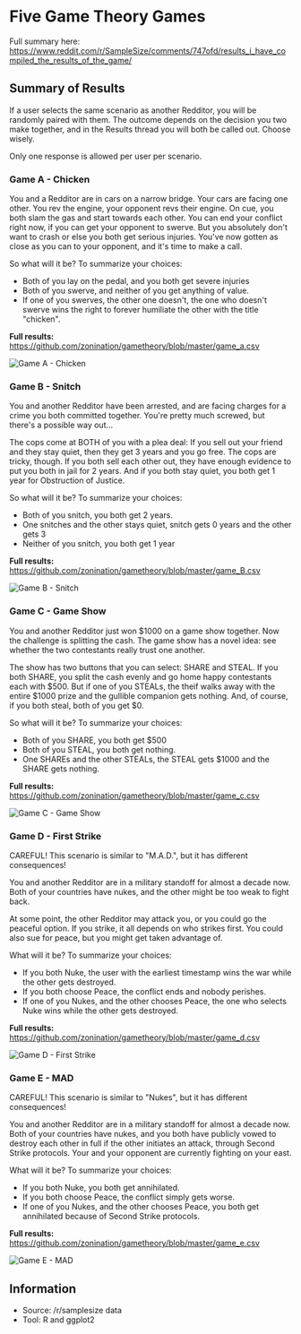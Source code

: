 # Five Game Theory Games

Full summary here: https://www.reddit.com/r/SampleSize/comments/747ofd/results_i_have_compiled_the_results_of_the_game/

## Summary of Results

If a user selects the same scenario as another Redditor, you will be randomly paired with them. The outcome depends on the decision you two make together, and in the Results thread you will both be called out. Choose wisely.

Only one response is allowed per user per scenario.

### Game A - Chicken

You and a Redditor are in cars on a narrow bridge. Your cars are facing one other. You rev the engine, your opponent revs their engine.
On cue, you both slam the gas and start towards each other. You can end your conflict right now, if you can get your opponent to swerve. But you absolutely don't want to crash or else you both get serious injuries. You've now gotten as close as you can to your opponent, and it's time to make a call.

So what will it be? To summarize your choices:
* Both of you lay on the pedal, and you both get severe injuries
* Both of you swerve, and neither of you get anything of value.
* If one of you swerves, the other one doesn't, the one who doesn't swerve wins the right to forever humiliate the other with the title "chicken".

**Full results:** https://github.com/zonination/gametheory/blob/master/game_a.csv

![Game A - Chicken](https://raw.githubusercontent.com/zonination/gametheory/master/game_a.png)

### Game B - Snitch

You and another Redditor have been arrested, and are facing charges for a crime you both committed together. You're pretty much screwed, but there's a possible way out...

The cops come at BOTH of you with a plea deal: If you sell out your friend and they stay quiet, then they get 3 years and you go free. The cops are tricky, though. If you both sell each other out, they have enough evidence to put you both in jail for 2 years. And if you both stay quiet, you both get 1 year for Obstruction of Justice.

So what will it be? To summarize your choices:
* Both of you snitch, you both get 2 years.
* One snitches and the other stays quiet, snitch gets 0 years and the other gets 3
* Neither of you snitch, you both get 1 year

**Full results:** https://github.com/zonination/gametheory/blob/master/game_B.csv

![Game B - Snitch](https://raw.githubusercontent.com/zonination/gametheory/master/game_b.png)

### Game C - Game Show

You and another Redditor just won $1000 on a game show together. Now the challenge is splitting the cash. The game show has a novel idea: see whether the two contestants really trust one another.

The show has two buttons that you can select: SHARE and STEAL. If you both SHARE, you split the cash evenly and go home happy contestants each with $500. But if one of you STEALs, the theif walks away with the entire $1000 prize and the gullible companion gets nothing. And, of course, if you both steal, both of you get $0.

So what will it be? To summarize your choices:
* Both of you SHARE, you both get $500
* Both of you STEAL, you both get nothing.
* One SHAREs and the other STEALs, the STEAL gets $1000 and the SHARE gets nothing.

**Full results:** https://github.com/zonination/gametheory/blob/master/game_c.csv

![Game C - Game Show](https://raw.githubusercontent.com/zonination/gametheory/master/game_c.png)

### Game D - First Strike

CAREFUL! This scenario is similar to "M.A.D.", but it has different consequences!

You and another Redditor are in a military standoff for almost a decade now. Both of your countries have nukes, and the other might be too weak to fight back.

At some point, the other Redditor may attack you, or you could go the peaceful option. If you strike, it all depends on who strikes first. You could also sue for peace, but you might get taken advantage of.

What will it be? To summarize your choices:
* If you both Nuke, the user with the earliest timestamp wins the war while the other gets destroyed.
* If you both choose Peace, the conflict ends and nobody perishes.
* If one of you Nukes, and the other chooses Peace, the one who selects Nuke wins while the other gets destroyed.

**Full results:** https://github.com/zonination/gametheory/blob/master/game_d.csv

![Game D - First Strike](https://raw.githubusercontent.com/zonination/gametheory/master/game_d.png)

### Game E - MAD

CAREFUL! This scenario is similar to "Nukes", but it has different consequences!

You and another Redditor are in a military standoff for almost a decade now. Both of your countries have nukes, and you both have publicly vowed to destroy each other in full if the other initiates an attack, through Second Strike protocols. Your and your opponent are currently fighting on your east.

What will it be? To summarize your choices:
* If you both Nuke, you both get annihilated.
* If you both choose Peace, the conflict simply gets worse.
* If one of you Nukes, and the other chooses Peace, you both get annihilated because of Second Strike protocols.

**Full results:** https://github.com/zonination/gametheory/blob/master/game_e.csv

![Game E - MAD](https://raw.githubusercontent.com/zonination/gametheory/master/game_e.png)

## Information

* Source: /r/samplesize data
* Tool: R and ggplot2
